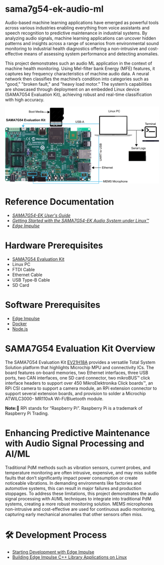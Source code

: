 # sama7g54-ek-audio-ml

Audio-based machine learning applications have emerged as powerful tools across various industries enabling everything from voice assistants and speech recognition to predictive maintenance in industrial systems. By analyzing audio signals, machine learning applications can uncover hidden patterns and insights across a range of scenarios from environmental sound monitoring to industrial health diagnostics offering a non-intrusive and cost-effective means of assessing system performance and detecting anomalies.

This project demonstrates such an audio ML application in the context of machine health monitoring. Using Mel-filter bank Energy (MFE) features, it captures key frequency characteristics of machine audio data. A neural network then classifies the machine’s condition into categories such as "good," "broken fault," and "heavy load motor." The system’s capabilities are showcased through deployment on an embedded Linux device (SAMA7G54 Evaluation Kit), achieving robust and real-time classification with high accuracy.

![Set-up](docs/pics/Hardware%20Setup%20SAMA7G54.png)

# Reference Documentation

- _[SAMA7G54-EK User's Guide](https://www.microchip.com/DS50003273)_
- _[Getting Started with the SAMA7G54-EK Audio System under Linux™](https://www.microchip.com/90003372)_
- _[Edge Impulse](https://docs.edgeimpulse.com/docs)_

# Hardware Prerequisites

- [SAMA7G54 Evaluation Kit](https://www.microchip.com/en-us/development-tool/ev21h18a)
- Linux PC
- FTDI Cable
- Ethernet Cable
- USB Type-B Cable
- SD Card

# Software Prerequisites

- [Edge Impulse](https://edgeimpulse.com/)
- [Docker](https://www.docker.com/)
- [Node.js](https://nodejs.org/en)

# SAMA7G54 Evaluation Kit Overview

The SAMA7G54 Evaluation Kit [EV21H18A](https://www.microchip.com/en-us/development-tool/ev21h18a) provides a versatile Total System Solution platform that
highlights Microchip MPU and connectivity ICs.
The board features on-board memories, two Ethernet interfaces, three USB ports, two CAN
interfaces, one SD card connector, two mikroBUS™ click interface headers to support over 450
MikroElektronika Click boards™, an RPi CSI camera to support a camera module, an RPi extension
connector to support several extension boards, and provision to solder a Microchip ATWILC3000-
MR110xA Wi-Fi/Bluetooth module.

**Note:📝** RPi stands for “Raspberry Pi”. Raspberry Pi is a trademark of Raspberry Pi Trading.

# Enhancing Predictive Maintenance with Audio Signal Processing and AI/ML

Traditional PdM methods such as vibration sensors, current probes, and temperature monitoring are often intrusive, expensive, and may miss subtle faults that don’t significantly impact power consumption or create noticeable vibrations. In demanding environments like factories and automotive systems, this can result in major failures and production stoppages. To address these limitations, this project demonstrates the audio signal processing with AI/ML techniques to integrate into traditional PdM systems, creating a more robust monitoring solution. MEMS microphones non-intrusive and cost-effective are used for continuous audio monitoring, capturing early mechanical anomalies that other sensors often miss.

# 🛠️ Development Process

- [Starting Development with Edge Impulse](Edge_Impulse/edgeimpulse_README.md)
- [Building Edge Impulse C++ Library Applications on Linux]()
